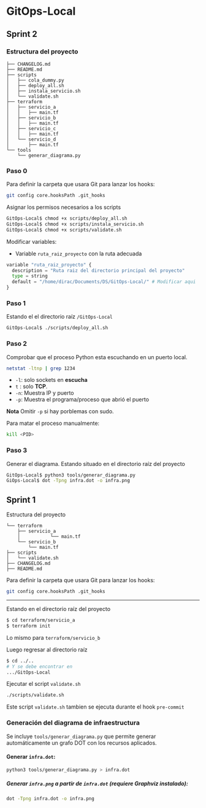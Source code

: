 # GitOps-Local

## Sprint 2

### Estructura del proyecto

```text
├── CHANGELOG.md
├── README.md
├── scripts
│   ├── cola_dummy.py
│   ├── deploy_all.sh
│   ├── instala_servicio.sh
│   └── validate.sh
├── terraform
│   ├── servicio_a
│   │   ├── main.tf
│   ├── servicio_b
│   │   ├── main.tf
│   ├── servicio_c
│   │   ├── main.tf
│   └── servicio_d
│       ├── main.tf
└── tools
    └── generar_diagrama.py
```

### Paso 0

Para definir la carpeta que usara Git para lanzar los hooks:

```sh
git config core.hooksPath .git_hooks
```

Asignar los permisos necesarios a los scripts

```sh
GitOps-Local$ chmod +x scripts/deploy_all.sh
GitOps-Local$ chmod +x scripts/instala_servicio.sh
GitOps-Local$ chmod +x scripts/validate.sh
```

Modificar variables:

- Variable `ruta_raiz_proyecto` con la ruta adecuada

```python
variable "ruta_raiz_proyecto" {
  description = "Ruta raiz del directorio principal del proyecto"
  type = string
  default = "/home/dirac/Documents/DS/GitOps-Local/" # Modificar aqui
}
```

### Paso 1
Estando el el directorio raíz `/GitOps-Local`

```sh
GitOps-Local$ ./scripts/deploy_all.sh 
```

### Paso 2
Comprobar que el proceso Python esta escuchando en un puerto local.

```sh
netstat -ltnp | grep 1234
```

- `-l`: solo sockets en **escucha**
- `t` : solo **TCP**.
- `-n`: Muestra IP y puerto
- `-p`: Muestra el programa/proceso que abrió el puerto

**Nota**
Omitir `-p` si hay porblemas con sudo.

Para matar el proceso manualmente:

```sh
kill <PID>
```

### Paso 3
Generar el diagrama.
Estando situado en el directorio raíz del proyecto

```sh
GitOps-Local$ python3 tools/generar_diagrama.py
GiOps-Local$ dot -Tpng infra.dot -o infra.png
```

## Sprint 1

Estructura del proyecto

```text
└── terraform
    ├── servicio_a
    │           └── main.tf
    └── servicio_b
        └── main.tf
├── scripts
│   └── validate.sh
├── CHANGELOG.md
├── README.md
```

Para definir la carpeta que usara Git para lanzar los hooks:

```sh
git config core.hooksPath .git_hooks
```

---

Estando en el directorio raíz del proyecto

```sh
$ cd terraform/servicio_a
$ terraform init
```

Lo mismo para `terraform/servicio_b`

Luego regresar al directorio raíz

```sh
$ cd ../..
# Y se debe encontrar en 
.../GitOps-Local
```
Ejecutar el script `validate.sh`
```sh
./scripts/validate.sh 
```
Este script `validate.sh` tambien se ejecuta durante el hook `pre-commit`


### Generación del diagrama de infraestructura

Se incluye `tools/generar_diagrama.py` que permite generar automáticamente un grafo DOT con los recursos aplicados.

#### Generar `infra.dot`:

```sh
python3 tools/generar_diagrama.py > infra.dot
```

##### Generar `infra.png` a partir de `infra.dot` (requiere Graphviz instalado):

```sh
dot -Tpng infra.dot -o infra.png
```

